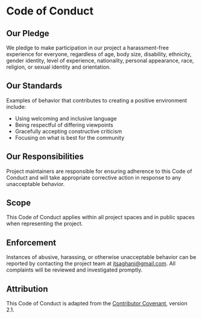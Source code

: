 # Code of Conduct

## Our Pledge

We pledge to make participation in our project a harassment-free experience for everyone, regardless of age, body size, disability, ethnicity, gender identity, level of experience, nationality, personal appearance, race, religion, or sexual identity and orientation.

## Our Standards

Examples of behavior that contributes to creating a positive environment include:

- Using welcoming and inclusive language
- Being respectful of differing viewpoints
- Gracefully accepting constructive criticism
- Focusing on what is best for the community

## Our Responsibilities

Project maintainers are responsible for ensuring adherence to this Code of Conduct and will take appropriate corrective action in response to any unacceptable behavior.

## Scope

This Code of Conduct applies within all project spaces and in public spaces when representing the project.

## Enforcement

Instances of abusive, harassing, or otherwise unacceptable behavior can be reported by contacting the project team at [itsaghani@gmail.com](mailto:itsaghani@gmail.com). All complaints will be reviewed and investigated promptly.

## Attribution

This Code of Conduct is adapted from the [Contributor Covenant](https://www.contributor-covenant.org), version 2.1.
